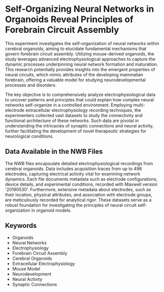 # Self-Organizing Neural Networks in Organoids Reveal Principles of Forebrain Circuit Assembly

This experiment investigates the self-organization of neural networks within cerebral organoids, aiming to elucidate fundamental mechanisms that govern forebrain circuit assembly. Utilizing mouse-derived organoids, the study leverages advanced electrophysiological approaches to capture the dynamic processes underpinning neural network formation and maturation. This research potentially provides insights into the emergent properties of neural circuits, which mimic attributes of the developing mammalian forebrain, offering a valuable model for studying neurodevelopmental processes and disorders.

The key objective is to comprehensively analyze electrophysiological data to uncover patterns and principles that could explain how complex neural networks self-organize in a controlled environment. Employing multi-electrode extracellular electrophysiology recording techniques, the experimenters collected vast datasets to study the connectivity and functional architecture of these networks. Such data are pivotal in understanding the intricacies of synaptic connections and neural activity, further facilitating the development of novel therapeutic strategies for neurological conditions.

## Data Available in the NWB Files

The NWB files encapsulate detailed electrophysiological recordings from cerebral organoids. Data includes acquisition traces from up to 496 electrodes, capturing electrical activity vital for examining network dynamics. Each file documents metadata such as electrode configurations, device details, and experimental conditions, recorded with Maxwell version '20190530'. Furthermore, extensive metadata about electrodes, such as their location, physical attributes, and association with electrode groups, are meticulously recorded for analytical rigor. These datasets serve as a robust foundation for investigating the principles of neural circuit self-organization in organoid models.

## Keywords

- Organoids
- Neural Networks
- Electrophysiology
- Forebrain Circuit Assembly
- Cerebral Organoids
- Extracellular Electrophysiology
- Mouse Model
- Neurodevelopment
- Neural Activity
- Synaptic Connections